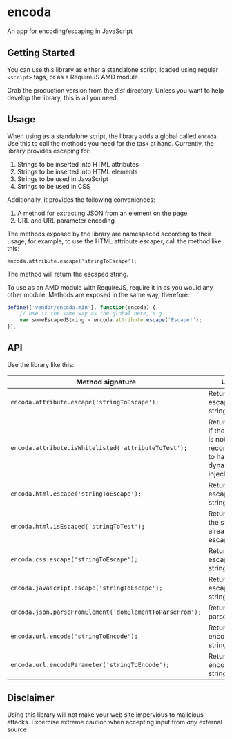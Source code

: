 # encoda

An app for encoding/escaping in JavaScript

## Getting Started

You can use this library as either a standalone script, loaded using regular `<script>` tags, or as a RequireJS AMD module.

Grab the production version from the _dist_ directory. Unless you want to help develop the library, this is all you need.

## Usage

When using as a standalone script, the library adds a global called `encoda`. Use this to call the methods you need for the task at hand. Currently, the library provides escaping for:

1. Strings to be inserted into HTML attributes
1. Strings to be inserted into HTML elements
1. Strings to be used in JavaScript
1. Strings to be used in CSS

Additionally, it provides the following conveniences:

1. A method for extracting JSON from an element on the page
1. URL and URL parameter encoding

The methods exposed by the library are namespaced according to their usage, for example, to use the HTML attribute escaper, call the method like this:

`encoda.attribute.escape('stringToEscape');`

The method will return the escaped string.

To use as an AMD module with RequireJS, require it in as you would any other module. Methods are exposed in the same way, therefore:

```javascript
define(['vendor/encoda.min'], function(encoda) {
    // use it the same way as the global here, e.g.
    var someEscapedString = encoda.attribute.escape('Escape!');
});
```

## API

Use the library like this:

| Method signature | Usage |
|------------------|-------|
| `encoda.attribute.escape('stringToEscape');` | Returns the escaped string |
| `encoda.attribute.isWhitelisted('attributeToTest');` | Returns false if the attribute is not recommended to have dynamic text injected in |
| `encoda.html.escape('stringToEscape');` | Returns the escaped string |
| `encoda.html.isEscaped('stringToTest');` | Returns true is the string is already escaped |
| `encoda.css.escape('stringToEscape');` | Returns the escaped string |
| `encoda.javascript.escape('stringToEscape');` | Returns the escaped string |
| `encoda.json.parseFromElement('domElementToParseFrom');` | Returns the parsed string |
| `encoda.url.encode('stringToEncode');` | Returns the encoded string |
| `encoda.url.encodeParameter('stringToEncode');` | Returns the encoded string |

## Disclaimer

Using this library will not make your web site impervious to malicious attacks. Excercise extreme caution when accepting input from _any_ external source
